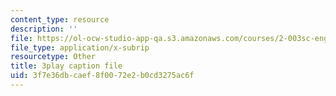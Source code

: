 ```yaml
---
content_type: resource
description: ''
file: https://ol-ocw-studio-app-qa.s3.amazonaws.com/courses/2-003sc-engineering-dynamics-fall-2011/3f7e36dbcaef8f0072e2b0cd3275ac6f_osyKjTQuwlk.srt
file_type: application/x-subrip
resourcetype: Other
title: 3play caption file
uid: 3f7e36db-caef-8f00-72e2-b0cd3275ac6f
---
```

